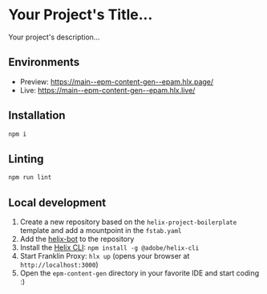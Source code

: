 # Your Project's Title...
Your project's description...

## Environments
- Preview: https://main--epm-content-gen--epam.hlx.page/
- Live: https://main--epm-content-gen--epam.hlx.live/

## Installation

```sh
npm i
```

## Linting

```sh
npm run lint
```

## Local development

1. Create a new repository based on the `helix-project-boilerplate` template and add a mountpoint in the `fstab.yaml`
1. Add the [helix-bot](https://github.com/apps/helix-bot) to the repository
1. Install the [Helix CLI](https://github.com/adobe/helix-cli): `npm install -g @adobe/helix-cli`
1. Start Franklin Proxy: `hlx up` (opens your browser at `http://localhost:3000`)
1. Open the `epm-content-gen` directory in your favorite IDE and start coding :)
